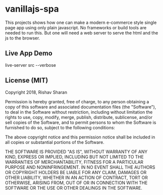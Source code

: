 # vanillajs-spa
This projects shows how one can make a modern e-commerce style single page app using only plain javascript.
No frameworks or build tools are needed to run this.
But one will need a web server to serve the html and the js to the browser.

## Live App Demo
live-server src --verbose

## License (MIT)
Copyright 2018, Rishav Sharan

Permission is hereby granted, free of charge, to any person obtaining a copy of this software and associated documentation files (the "Software"), to deal in the Software without restriction, including without limitation the rights to use, copy, modify, merge, publish, distribute, sublicense, and/or sell copies of the Software, and to permit persons to whom the Software is furnished to do so, subject to the following conditions:

The above copyright notice and this permission notice shall be included in all copies or substantial portions of the Software.


THE SOFTWARE IS PROVIDED "AS IS", WITHOUT WARRANTY OF ANY KIND, EXPRESS OR IMPLIED, INCLUDING BUT NOT LIMITED TO THE WARRANTIES OF MERCHANTABILITY, FITNESS FOR A PARTICULAR PURPOSE AND NONINFRINGEMENT. IN NO EVENT SHALL THE AUTHORS OR COPYRIGHT HOLDERS BE LIABLE FOR ANY CLAIM, DAMAGES OR OTHER LIABILITY, WHETHER IN AN ACTION OF CONTRACT, TORT OR OTHERWISE, ARISING FROM, OUT OF OR IN CONNECTION WITH THE SOFTWARE OR THE USE OR OTHER DEALINGS IN THE SOFTWARE.
